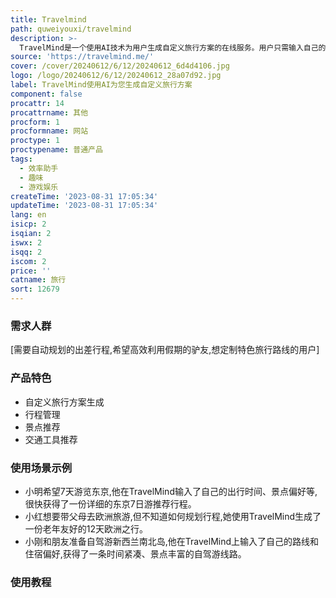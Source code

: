```yaml
---
title: Travelmind
path: quweiyouxi/travelmind
description: >-
  TravelMind是一个使用AI技术为用户生成自定义旅行方案的在线服务。用户只需输入自己的旅行偏好和需求,TravelMind就可以快速生成最优的行程。该产品最大的优势在于行程的个性化定制和智能规划。用户无需自行设计行程,TravelMind会自动考虑出行时间、景点顺序、住宿安排等多方面因素,从众多可选方案中挑选出最适合用户的行程。除方案生成外,TravelMind还提供行程管理、景点推荐等服务。该产品采用免费试用模式,用户可以先体验生成几个行程,满意后再付费订阅。TravelMind定位为新型智能旅行服务,目标用户为有旅游需求但缺乏规划时间的人群。
source: 'https://travelmind.me/'
cover: /cover/20240612/6/12/20240612_6d4d4106.jpg
logo: /logo/20240612/6/12/20240612_28a07d92.jpg
label: TravelMind使用AI为您生成自定义旅行方案
component: false
procattr: 14
procattrname: 其他
procform: 1
procformname: 网站
proctype: 1
proctypename: 普通产品
tags:
  - 效率助手
  - 趣味
  - 游戏娱乐
createTime: '2023-08-31 17:05:34'
updateTime: '2023-08-31 17:05:34'
lang: en
isicp: 2
isqian: 2
iswx: 2
isqq: 2
iscom: 2
price: ''
catname: 旅行
sort: 12679
---
```




### 需求人群
[需要自动规划的出差行程,希望高效利用假期的驴友,想定制特色旅行路线的用户]

### 产品特色
- 自定义旅行方案生成
- 行程管理
- 景点推荐
- 交通工具推荐

### 使用场景示例
- 小明希望7天游览东京,他在TravelMind输入了自己的出行时间、景点偏好等,很快获得了一份详细的东京7日游推荐行程。
- 小红想要带父母去欧洲旅游,但不知道如何规划行程,她使用TravelMind生成了一份老年友好的12天欧洲之行。
- 小刚和朋友准备自驾游新西兰南北岛,他在TravelMind上输入了自己的路线和住宿偏好,获得了一条时间紧凑、景点丰富的自驾游线路。

### 使用教程


  
